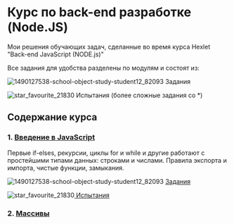 # Курс по back-end разработке (Node.JS)
Мои решения обучающих задач, сделанные во время курса Hexlet "Back-end JavaScript (NODE.js)"

Все задания для удобства разделены по модулям и состоят из:

![1490127538-school-object-study-student12_82093](https://user-images.githubusercontent.com/92594363/140395393-48fb6377-2c9e-44cf-9fd4-f9142e0f184f.png) Задания

![star_favourite_21830](https://user-images.githubusercontent.com/92594363/140395389-17512f5c-06b8-497c-8cc9-ef199ae1a90c.png)  Испытания (более сложные задания со *)

## Содержание курса <a name="paragraph1"></a>
 
 ### 1. <a href="https://github.com/MaryKurinova/Hexlet-Tasks/tree/main/%D0%92%D0%B2%D0%B5%D0%B4%D0%B5%D0%BD%D0%B8%D0%B5%20%D0%B2%20JS">Введение в JavaScript</a>  <a name="subparagraph1"></a>

Первые if-elses, рекурсии, циклы for и while и другие работают с простейшими типами данных: строками и числами. Правила экспорта и импорта, чистые функции, замыкания.

![1490127538-school-object-study-student12_82093](https://user-images.githubusercontent.com/92594363/140404931-bd38c0ad-aa52-4854-9c48-282945cad6a5.png) <a href="https://github.com/MaryKurinova/Hexlet-Tasks/tree/main/%D0%92%D0%B2%D0%B5%D0%B4%D0%B5%D0%BD%D0%B8%D0%B5%20%D0%B2%20JS/%D0%97%D0%B0%D0%B4%D0%B0%D0%BD%D0%B8%D1%8F">Задания</a>

![star_favourite_21830](https://user-images.githubusercontent.com/92594363/140404930-a5835dce-2c16-4165-9e25-5e135ee56883.png)<a href="https://github.com/MaryKurinova/Hexlet-Tasks/tree/main/%D0%92%D0%B2%D0%B5%D0%B4%D0%B5%D0%BD%D0%B8%D0%B5%20%D0%B2%20JS/%D0%98%D1%81%D0%BF%D1%8B%D1%82%D0%B0%D0%BD%D0%B8%D1%8F"> Испытания</a>


 ### 2. <a href="https://github.com/MaryKurinova/Hexlet-Tasks/tree/main/Arrays">Массивы</a>  <a name="subparagraph1"></a>
